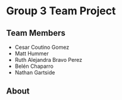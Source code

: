 # Group 3 Team Project
## Team Members
- Cesar Coutino Gomez
- Matt Hummer
- Ruth Alejandra Bravo Perez
- Belén Chaparro
- Nathan Gartside
## About
